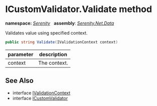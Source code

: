 # ICustomValidator.Validate method
**namespace:** *[Serenity](../../README.md#serenity-namespace)*   **assembly**: *[Serenity.Net.Data](../../README.md)*

Validates value using specified context.

```csharp
public string Validate(IValidationContext context)
```

| parameter | description |
| --- | --- |
| context | The context. |

## See Also

* interface [IValidationContext](../IValidationContext.md)
* interface [ICustomValidator](../ICustomValidator.md)